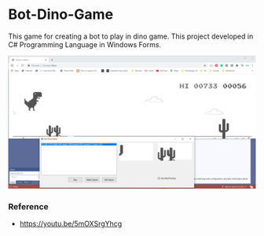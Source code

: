 # Bot-Dino-Game
This game for creating a bot to play in dino game. This project developed in C# Programming Language in Windows Forms.

[![IMAGE ALT TEXT HERE](https://github.com/CakeNuthep/Bot-Dino-Game/blob/master/img/Application.PNG)](https://youtu.be/5mOXSrgYhcg)


### Reference
- https://youtu.be/5mOXSrgYhcg